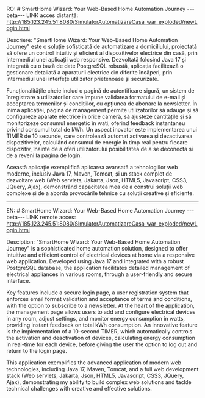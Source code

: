 RO: # SmartHome Wizard: Your Web-Based Home Automation Journey
---beta---
LINK acces distanță: http://185.123.245.51:8080/SimulatorAutomatizareCasa_war_exploded/newLogin.html

Descriere: "SmartHome Wizard: Your Web-Based Home Automation Journey" este o soluție sofisticată de automatizare a domiciliului, proiectată să ofere un control intuitiv și eficient al dispozitivelor electrice din casă, prin intermediul unei aplicații web responsive. Dezvoltată folosind Java 17 și integrată cu o bază de date PostgreSQL robustă, aplicația facilitează o gestionare detaliată a aparaturii electrice din diferite încăperi, prin intermediul unei interfețe utilizator prietenoase și securizate.

Funcționalitățile cheie includ o pagină de autentificare sigură, un sistem de înregistrare a utilizatorilor care impune validarea formatului de e-mail și acceptarea termenilor și condițiilor, cu opțiunea de abonare la newsletter. În inima aplicației, pagina de management permite utilizatorilor să adauge și să configureze aparate electrice în orice cameră, să ajusteze cantitățile și să monitorizeze consumul energetic în wati, oferind feedback instantaneu privind consumul total de kWh. Un aspect inovator este implementarea unui TIMER de 10 secunde, care controlează automat activarea și dezactivarea dispozitivelor, calculând consumul de energie în timp real pentru fiecare dispozitiv, înainte de a oferi utilizatorului posibilitatea de a se deconecta și de a reveni la pagina de login.

Această aplicație exemplifică aplicarea avansată a tehnologiilor web moderne, inclusiv Java 17, Maven, Tomcat, și un stack complet de dezvoltare web (Web servlets, Jakarta, Json, HTML5, Javascript, CSS3, JQuery, Ajax), demonstrând capacitatea mea de a construi soluții web complexe și de a aborda provocările tehnice cu soluții creative și eficiente.

-------------------------------------------------------------------------------------------------------------------------------------------------------------------------
EN: # SmartHome Wizard: Your Web-Based Home Automation Journey
---beta---
LINK remote acces: http://185.123.245.51:8080/SimulatorAutomatizareCasa_war_exploded/newLogin.html

Desciption: "SmartHome Wizard: Your Web-Based Home Automation Journey" is a sophisticated home automation solution, designed to offer intuitive and efficient control of electrical devices at home via a responsive web application. Developed using Java 17 and integrated with a robust PostgreSQL database, the application facilitates detailed management of electrical appliances in various rooms, through a user-friendly and secure interface.

Key features include a secure login page, a user registration system that enforces email format validation and acceptance of terms and conditions, with the option to subscribe to a newsletter. At the heart of the application, the management page allows users to add and configure electrical devices in any room, adjust settings, and monitor energy consumption in watts, providing instant feedback on total kWh consumption. An innovative feature is the implementation of a 10-second TIMER, which automatically controls the activation and deactivation of devices, calculating energy consumption in real-time for each device, before giving the user the option to log out and return to the login page.

This application exemplifies the advanced application of modern web technologies, including Java 17, Maven, Tomcat, and a full web development stack (Web servlets, Jakarta, Json, HTML5, Javascript, CSS3, JQuery, Ajax), demonstrating my ability to build complex web solutions and tackle technical challenges with creative and effective solutions.
